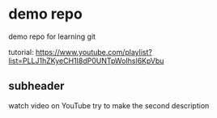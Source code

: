 # demo repo

demo repo for learning git

tutorial: https://www.youtube.com/playlist?list=PLLJ1hZKyeCH1I8dP0UNTpWoIhsl6KpVbu

## subheader

watch video on YouTube
try to make the second description